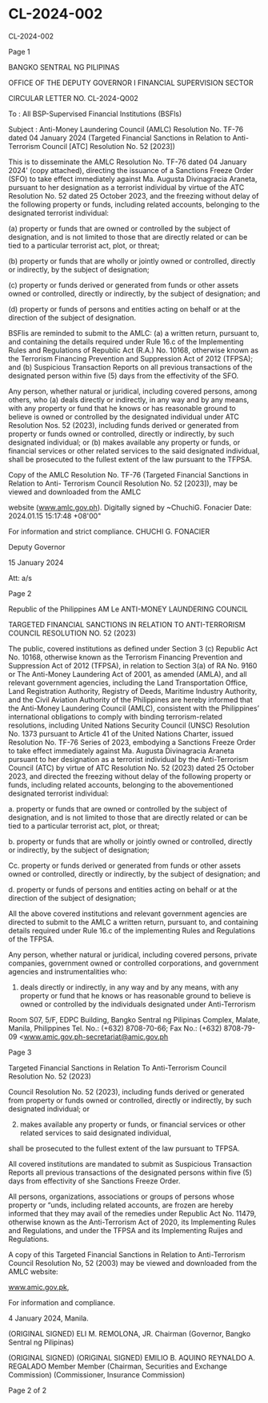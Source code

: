 # CL-2024-002

CL-2024-002

Page 1

BANGKO SENTRAL NG PILIPINAS

OFFICE OF THE DEPUTY GOVERNOR I FINANCIAL SUPERVISION SECTOR

CIRCULAR LETTER NO. CL-2024-Q002

To : All BSP-Supervised Financial Institutions (BSFls)

Subject : Anti-Money Laundering Council (AMLC) Resolution No. TF-76 dated 04 January 2024 (Targeted Financial Sanctions in Relation to Anti-Terrorism Council [ATC] Resolution No. 52 [2023])

This is to disseminate the AMLC Resolution No. TF-76 dated 04 January 2024' (copy attached), directing the issuance of a Sanctions Freeze Order (SFO) to take effect immediately against Ma. Augusta Divinagracia Araneta, pursuant to her designation as a terrorist individual by virtue of the ATC Resolution No. 52 dated 25 October 2023, and the freezing without delay of the following property or funds, including related accounts, belonging to the designated terrorist individual:

(a) property or funds that are owned or controlled by the subject of designation, and is not limited to those that are directly related or can be tied to a particular terrorist act, plot, or threat;

(b) property or funds that are wholly or jointly owned or controlled, directly or indirectly, by the subject of designation;

(c) property or funds derived or generated from funds or other assets owned or controlled, directly or indirectly, by the subject of designation; and

(d) property or funds of persons and entities acting on behalf or at the direction of the subject of designation.

BSFlis are reminded to submit to the AMLC: (a) a written return, pursuant to, and containing the details required under Rule 16.c of the Implementing Rules and Regulations of Republic Act (R.A.) No. 10168, otherwise known as the Terrorism Financing Prevention and Suppression Act of 2012 (TFPSA); and (b) Suspicious Transaction Reports on all previous transactions of the designated person within five (5) days from the effectivity of the SFO.

Any person, whether natural or juridical, including covered persons, among others, who (a) deals directly or indirectly, in any way and by any means, with any property or fund that he knows or has reasonable ground to believe is owned or controlled by the designated individual under ATC Resolution Nos. 52 (2023), including funds derived or generated from property or funds owned or controlled, directly or indirectly, by such designated individual; or (b) makes available any property or funds, or financial services or other related services to the said designated individual, shall be prosecuted to the fullest extent of the law pursuant to the TFPSA.

Copy of the AMLC Resolution No. TF-76 (Targeted Financial Sanctions in Relation to Anti- Terrorism Council Resolution No. 52 [2023]), may be viewed and downloaded from the AMLC

website (www.amlc.gov.ph). Digitally signed by ~ChuchiG. Fonacier Date: 2024.01.15 15:17:48 +08'00"

For information and strict compliance. CHUCHI G. FONACIER

Deputy Governor

15 January 2024

Att: a/s

Page 2

Republic of the Philippines AM Le ANTI-MONEY LAUNDERING COUNCIL

TARGETED FINANCIAL SANCTIONS IN RELATION TO ANTI-TERRORISM COUNCIL RESOLUTION NO. 52 (2023)

The public, covered institutions as defined under Section 3 (c) Republic Act No. 10168, otherwise known as the Terrorism Financing Prevention and Suppression Act of 2012 (TFPSA), in relation to Section 3(a) of RA No. 9160 or The Anti-Money Laundering Act of 2001, as amended (AMLA), and all relevant government agencies, including the Land Transportation Office, Land Registration Authority, Registry of Deeds, Maritime Industry Authority, and the Civil Aviation Authority of the Philippines are hereby informed that the Anti-Money Laundering Council (AMLC), consistent with the Philippines’ international obligations to comply with binding terrorism-related resolutions, including United Nations Security Council (UNSC) Resolution No. 1373 pursuant to Article 41 of the United Nations Charter, issued Resolution No. TF-76 Series of 2023, embodying a Sanctions Freeze Order to take effect immediately against Ma. Augusta Divinagracia Araneta pursuant to her designation as a terrorist individual by the Anti-Terrorism Council (ATC) by virtue of ATC Resolution No. 52 (2023) dated 25 October 2023, and directed the freezing without delay of the following property or funds, including related accounts, belonging to the abovementioned designated terrorist individual:

a. property or funds that are owned or controlled by the subject of designation, and is not limited to those that are directly related or can be tied to a particular terrorist act, plot, or threat;

b. property or funds that are wholly or jointly owned or controlled, directly or indirectly, by the subject of designation;

Cc. property or funds derived or generated from funds or other assets owned or controlled, directly or indirectly, by the subject of designation; and

d. property or funds of persons and entities acting on behalf or at the direction of the subject of designation;

All the above covered institutions and relevant government agencies are directed to submit to the AMLC a written return, pursuant to, and containing details required under Rule 16.c of the implementing Rules and Regulations of the TFPSA.

Any person, whether natural or juridical, including covered persons, private companies, government owned or controlled corporations, and government agencies and instrumentalities who:

1. deals directly or indirectly, in any way and by any means, with any property or fund that he knows or has reasonable ground to believe is owned or controlled by the individuals designated under Anti-Terrorism

Room S07, 5/F, EDPC Building, Bangko Sentral ng Pilipinas Complex, Malate, Manila, Philippines Tel. No.: (+632) 8708-70-66; Fax No.: (+632) 8708-79-09 <www.amic.gov.ph-secretariat@amic.gov.ph

Page 3

Targeted Financial Sanctions in Relation To Anti-Terrorism Council Resolution No. 52 (2023)

Council Resolution No. 52 (2023), including funds derived or generated from property or funds owned or controlled, directly or indirectly, by such designated individual; or

2. makes available any property or funds, or financial services or other related services to said designated individual,

shall be prosecuted to the fullest extent of the law pursuant to TFPSA.

All covered institutions are mandated to submit as Suspicious Transaction Reports all previous transactions of the designated persons within five (5) days from effectivity of she Sanctions Freeze Order.

All persons, organizations, associations or groups of persons whose property or “unds, including related accounts, are frozen are hereby informed that they may avail of the remedies under Republic Act No. 11479, otherwise known as the Anti-Terrorism Act of 2020, its Implementing Rules and Regulations, and under the TFPSA and its Implementing Ruijes and Regulations.

A copy of this Targeted Financial Sanctions in Relation to Anti-Terrorism Council Resolution No, 52 (2003) may be viewed and downloaded from the AMLC website:

www.amic.gov.pk,

For information and compliance.

4 January 2024, Manila.

(ORIGINAL SIGNED) ELI M. REMOLONA, JR. Chairman (Governor, Bangko Sentral ng Pilipinas)

(ORIGINAL SIGNED) (ORIGINAL SIGNED) EMILIO B. AQUINO REYNALDO A. REGALADO Member Member (Chairman, Securities and Exchange Commission) (Commissioner, Insurance Commission)

Page 2 of 2